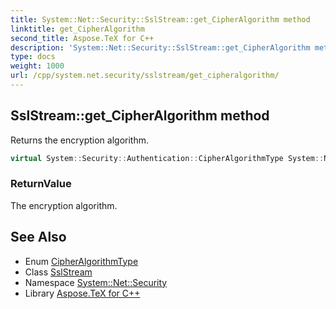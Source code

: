 ```yaml
---
title: System::Net::Security::SslStream::get_CipherAlgorithm method
linktitle: get_CipherAlgorithm
second_title: Aspose.TeX for C++
description: 'System::Net::Security::SslStream::get_CipherAlgorithm method. Returns the encryption algorithm in C++.'
type: docs
weight: 1000
url: /cpp/system.net.security/sslstream/get_cipheralgorithm/
---
```

## SslStream::get_CipherAlgorithm method


Returns the encryption algorithm.

```cpp
virtual System::Security::Authentication::CipherAlgorithmType System::Net::Security::SslStream::get_CipherAlgorithm()
```


### ReturnValue

The encryption algorithm.

## See Also

* Enum [CipherAlgorithmType](../../../system.security.authentication/cipheralgorithmtype/)
* Class [SslStream](../)
* Namespace [System::Net::Security](../../)
* Library [Aspose.TeX for C++](../../../)
